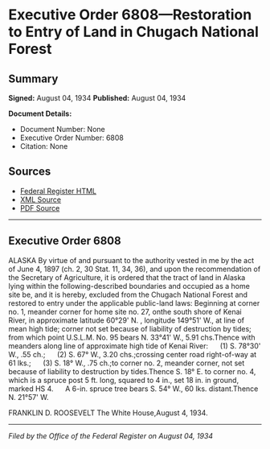 # Executive Order 6808—Restoration to Entry of Land in Chugach National Forest

## Summary

**Signed:** August 04, 1934
**Published:** August 04, 1934

**Document Details:**
- Document Number: None
- Executive Order Number: 6808
- Citation: None

## Sources
- [Federal Register HTML](https://www.presidency.ucsb.edu/documents/executive-order-6808-restoration-entry-land-chugach-national-forest)
- [XML Source](None)
- [PDF Source](None)

---

## Executive Order 6808

ALASKA
By virtue of and pursuant to the authority vested in me by the act of June 4, 1897 (ch. 2, 30 Stat. 11, 34, 36), and upon the recommendation of the Secretary of Agriculture, it is ordered that the tract of land in Alaska lying within the following-described boundaries and occupied as a home site be, and it is hereby, excluded from the Chugach National Forest and restored to entry under the applicable public-land laws:
Beginning at corner no. 1, meander corner for home site no. 27, onthe south shore of Kenai River, in approximate latitude 60°29' N. , longitude 149°51' W., at line of mean high tide; corner not set because of liability of destruction by tides; from which point U.S.L.M. No. 95 bears N. 33°41' W., 5.91 chs.Thence with meanders along line of approximate high tide of Kenai River:      (1) S. 78°30' W., .55 ch.;      (2) S. 67° W., 3.20 chs.;crossing center road right-of-way at 61 lks.;      (3) S. 18° W., .75 ch.;to corner no. 2, meander corner, not set because of liability to destruction by tides.Thence S. 18° E.
to corner no. 4, which is a spruce post 5 ft. long, squared to 4 in., set 18 in. in ground, marked HS 4.      A 6-in. spruce tree bears S. 54° W., 60 lks. distant.Thence N. 21°57' W.

FRANKLIN D. ROOSEVELT
The White House,August 4, 1934.

---

*Filed by the Office of the Federal Register on August 04, 1934*
